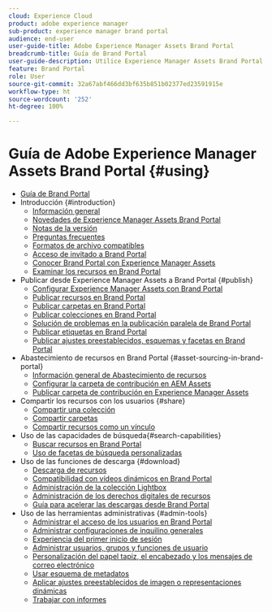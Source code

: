 ```yaml
---
cloud: Experience Cloud
product: adobe experience manager
sub-product: experience manager brand portal
audience: end-user
user-guide-title: Adobe Experience Manager Assets Brand Portal
breadcrumb-title: Guía de Brand Portal
user-guide-description: Utilice Experience Manager Assets Brand Portal para satisfacer las necesidades de marketing mediante la distribución segura de activos de productos y marcas aprobadas a agencias externas, socios, equipos internos y distribuidores para que puedan descargarlos.
feature: Brand Portal
role: User
source-git-commit: 32a67abf466dd3bf635b851b02377ed23591915e
workflow-type: ht
source-wordcount: '252'
ht-degree: 100%

---
```



# Guía de Adobe Experience Manager Assets Brand Portal {#using}

+ [Guía de Brand Portal](/help/using/home.md)
+ Introducción {#introduction}
   + [Información general](/help/using/brand-portal.md)
   + [Novedades de Experience Manager Assets Brand Portal](/help/using/whats-new.md)
   + [Notas de la versión](/help/using/brand-portal-release-notes.md)
   + [Preguntas frecuentes](/help/using/brand-portal-faqs.md)
   + [Formatos de archivo compatibles](/help/using/brand-portal-supported-formats.md)
   + [Acceso de invitado a Brand Portal](/help/using/guest-access.md)
   + [Conocer Brand Portal con Experience Manager Assets](https://experienceleague.adobe.com/es/docs/experience-manager-brand-portal/using/home)
   + [Examinar los recursos en Brand Portal](/help/using/browse-assets-brand-portal.md)
+ Publicar desde Experience Manager Assets a Brand Portal {#publish}
   + [Configurar Experience Manager Assets con Brand Portal](/help/using/configure-aem-assets-with-brand-portal.md)
   + [Publicar recursos en Brand Portal](https://experienceleague.adobe.com/es/docs/experience-manager-65/content/assets/brandportal/brand-portal-publish-assets)
   + [Publicar carpetas en Brand Portal](https://experienceleague.adobe.com/es/docs/experience-manager-65/content/assets/brandportal/brand-portal-publish-folder)
   + [Publicar colecciones en Brand Portal](https://experienceleague.adobe.com/es/docs/experience-manager-65/content/assets/brandportal/brand-portal-publish-collection)
   + [Solución de problemas en la publicación paralela de Brand Portal](/help/using/troubleshoot-parallel-publishing.md)
   + [Publicar etiquetas en Brand Portal](/help/using/brand-portal-publish-tags.md)
   + [Publicar ajustes preestablecidos, esquemas y facetas en Brand Portal](/help/using/publish-schema-search-facets-presets.md)
+ Abastecimiento de recursos en Brand Portal {#asset-sourcing-in-brand-portal}
   + [Información general de Abastecimiento de recursos](/help/using/brand-portal-asset-sourcing.md)
   + [Configurar la carpeta de contribución en AEM Assets](/help/using/brand-portal-publish-contribution-folder-to-brand-portal.md)
   + [Publicar carpeta de contribución en Experience Manager Assets](/help/using/brand-portal-publish-contribution-folder-to-aem-assets.md)
+ Compartir los recursos con los usuarios {#share}
   + [Compartir una colección](/help/using/brand-portal-share-collection.md)
   + [Compartir carpetas](/help/using/brand-portal-sharing-folders.md)
   + [Compartir recursos como un vínculo](/help/using/brand-portal-link-share.md)
+ Uso de las capacidades de búsqueda{#search-capabilities}
   + [Buscar recursos en Brand Portal](/help/using/brand-portal-searching.md)
   + [Uso de facetas de búsqueda personalizadas](/help/using/brand-portal-search-facets.md)
+ Uso de las funciones de descarga {#download}
   + [Descarga de recursos](/help/using/brand-portal-download-assets.md)
   + [Compatibilidad con vídeos dinámicos en Brand Portal](/help/using/dynamic-video-brand-portal.md)
   + [Administración de la colección Lightbox](/help/using/brand-portal-light-box.md)
   + [Administración de los derechos digitales de recursos](/help/using/manage-digital-rights-of-assets.md)
   + [Guía para acelerar las descargas desde Brand Portal](/help/using/accelerated-download.md)
+ Uso de las herramientas administrativas {#admin-tools}
   + [Administrar el acceso de los usuarios en Brand Portal](/help/using/access-configurations-brand-portal.md)
   + [Administrar configuraciones de inquilino generales](/help/using/brand-portal-general-configuration.md)
   + [Experiencia del primer inicio de sesión](/help/using/brand-portal-onboarding.md)
   + [Administrar usuarios, grupos y funciones de usuario](/help/using/brand-portal-adding-users.md)
   + [Personalización del papel tapiz, el encabezado y los mensajes de correo electrónico](/help/using/brand-portal-branding.md)
   + [Usar esquema de metadatos](/help/using/brand-portal-metadata-schemas.md)
   + [Aplicar ajustes preestablecidos de imagen o representaciones dinámicas](/help/using/brand-portal-image-presets.md)
   + [Trabajar con informes](/help/using/brand-portal-reports.md)

